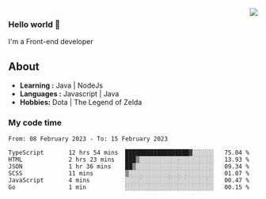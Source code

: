 <img align='right' src="https://github-readme-stats.vercel.app/api?username=jumodada&show_icons=true&theme=vue">

### Hello world 👋

I'm a Front-end developer 
    
## About
-  **Learning :** Java | NodeJs
-  **Languages :** Javascript | Java
-  **Hobbies:** Dota | The Legend of Zelda

### My code time

<!--START_SECTION:waka-->

```text
From: 08 February 2023 - To: 15 February 2023

TypeScript       12 hrs 54 mins  ██████████████████▓░░░░░░   75.04 %
HTML             2 hrs 23 mins   ███▒░░░░░░░░░░░░░░░░░░░░░   13.93 %
JSON             1 hr 36 mins    ██▒░░░░░░░░░░░░░░░░░░░░░░   09.34 %
SCSS             11 mins         ▒░░░░░░░░░░░░░░░░░░░░░░░░   01.07 %
JavaScript       4 mins          ░░░░░░░░░░░░░░░░░░░░░░░░░   00.47 %
Go               1 min           ░░░░░░░░░░░░░░░░░░░░░░░░░   00.15 %
```

<!--END_SECTION:waka-->

